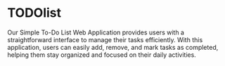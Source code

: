 # TODOlist
Our Simple To-Do List Web Application provides users with a straightforward interface to manage their tasks efficiently. With this application, users can easily add, remove, and mark tasks as completed, helping them stay organized and focused on their daily activities.
